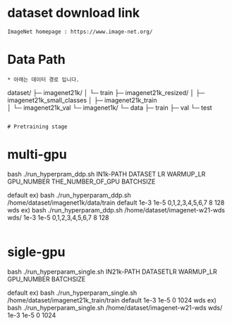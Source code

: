 # dataset download link
```
ImageNet homepage : https://www.image-net.org/
```

# Data Path
```
* 아래는 데이터 경로 입니다. 
```
dataset/
├─ imagenet21k/
│  └─ train
├─ imagenet21k_resized/
│  ├─ imagenet21k_small_classes 
│  ├─ imagenet21k_train  
│  └─ imagenet21k_val
└─ imagenet1k/
    └─ data
        ├─ train
        ├─ val
        └─ test
```

# Pretraining stage

```
# multi-gpu 

bash ./run_hyperpram_ddp.sh IN1k-PATH DATASET LR WARMUP_LR GPU_NUMBER THE_NUMBER_OF_GPU BATCHSIZE

default ex) bash ./run_hyperparam_ddp.sh /home/dataset/imagenet1k/data/train default 1e-3 1e-5 0,1,2,3,4,5,6,7 8 128
wds     ex) bash ./run_hyperparam_ddp.sh /home/dataset/imagenet-w21-wds wds/ 1e-3 1e-5 0,1,2,3,4,5,6,7 8 128
```
```
# sigle-gpu

bash ./run_hyperparam_single.sh IN21k-PATH DATASETLR WARMUP_LR GPU_NUMBER BATCHSIZE

default ex) bash ./run_hyperparam_single.sh /home/dataset/imagenet21k_train/train default  1e-3 1e-5 0 1024
wds     ex) bash ./run_hyperparam_single.sh /home/dataset/imagenet-w21-wds wds/  1e-3 1e-5 0 1024
```
